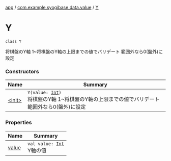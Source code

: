 [app](../../index.md) / [com.example.syogibase.data.value](../index.md) / [Y](./index.md)

# Y

`class Y`

将棋盤のY軸
1~将棋盤のY軸の上限までの値でバリデート
範囲外なら0(盤外)に設定

### Constructors

| Name | Summary |
|---|---|
| [&lt;init&gt;](-init-.md) | `Y(value: `[`Int`](https://kotlinlang.org/api/latest/jvm/stdlib/kotlin/-int/index.html)`)`<br>将棋盤のY軸 1~将棋盤のY軸の上限までの値でバリデート 範囲外なら0(盤外)に設定 |

### Properties

| Name | Summary |
|---|---|
| [value](value.md) | `val value: `[`Int`](https://kotlinlang.org/api/latest/jvm/stdlib/kotlin/-int/index.html)<br>Y軸の値 |
